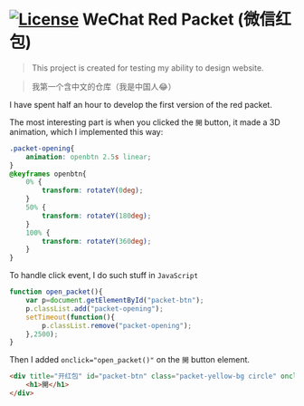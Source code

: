 # <a href="https://www.gnu.org/licenses/gpl-3.0.html">![License](https://www.gnu.org/graphics/gplv3-88x31.png "GNU General Public License v3.0")</a> WeChat Red Packet (微信红包)

> This project is created for testing my ability to design website.

> 我第一个含中文的仓库（我是中国人:joy:）

I have spent half an hour to develop the first version of the red packet.

The most interesting part is when you clicked the `開` button, it made a 3D animation, which I implemented this way:

```css
.packet-opening{
	animation: openbtn 2.5s linear;
}
@keyframes openbtn{
	0% {
		transform: rotateY(0deg);
	}
	50% {
		transform: rotateY(180deg);
	}
	100% {
		transform: rotateY(360deg);
	}
}
```

To handle click event, I do such stuff in `JavaScript`

```javascript
function open_packet(){
	var p=document.getElementById("packet-btn");
	p.classList.add("packet-opening");
	setTimeout(function(){
		p.classList.remove("packet-opening");
	},2500);
}
```

Then I added `onclick="open_packet()"` on the `開` button element.

```html
<div title="开红包" id="packet-btn" class="packet-yellow-bg circle" onclick="open_packet()">
	<h1>開</h1>
</div>
```